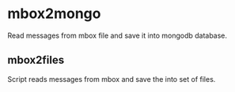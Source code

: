 # mbox2mongo

Read messages from mbox file and save it into mongodb database.

## mbox2files

Script reads messages from mbox and save the into set of files.
